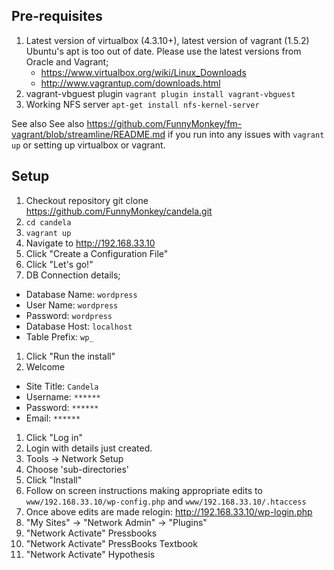 ## Pre-requisites
1. Latest version of virtualbox (4.3.10+), latest version of vagrant (1.5.2)
  Ubuntu's apt is too out of date. Please use the latest versions from Oracle and Vagrant;
    * https://www.virtualbox.org/wiki/Linux_Downloads
    * http://www.vagrantup.com/downloads.html
1. vagrant-vbguest plugin `vagrant plugin install vagrant-vbguest`
1. Working NFS server
    `apt-get install nfs-kernel-server`

See also See also https://github.com/FunnyMonkey/fm-vagrant/blob/streamline/README.md
if you run into any issues with `vagrant up` or setting up virtualbox or vagrant.

## Setup
1. Checkout repository
    git clone https://github.com/FunnyMonkey/candela.git
1. `cd candela`
1. `vagrant up`
1. Navigate to http://192.168.33.10
1. Click "Create a Configuration File"
1. Click "Let's go!"
1. DB Connection details;
  * Database Name: `wordpress`
  * User Name: `wordpress`
  * Password: `wordpress`
  * Database Host: `localhost`
  * Table Prefix: `wp_`
1. Click "Run the install"
1. Welcome
  * Site Title: `Candela`
  * Username: `******`
  * Password: `******`
  * Email: `******`
1. Click "Log in"
1. Login with details just created.
1. Tools -> Network Setup
1. Choose 'sub-directories'
1. Click "Install"
1. Follow on screen instructions making appropriate edits to `www/192.168.33.10/wp-config.php` and `www/192.168.33.10/.htaccess`
1. Once above edits are made relogin: http://192.168.33.10/wp-login.php
1. "My Sites" -> "Network Admin" -> "Plugins"
1. "Network Activate" Pressbooks
1. "Network Activate" PressBooks Textbook
1. "Network Activate" Hypothesis
